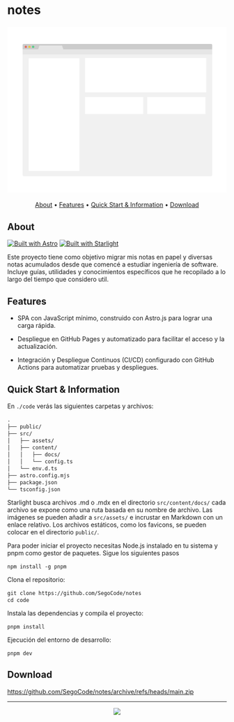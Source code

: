 # notes

<h3 align="center"><img src="media/demo.png"></h3>

<p align="center">
  <a href="#about">About</a> •
  <a href="#features">Features</a> •
  <a href="#quick-start--information">Quick Start & Information</a> •
  <a href="#download">Download</a> 
</p>

## About
[![Built with Astro](https://astro.badg.es/v2/built-with-astro/tiny.svg)](https://astro.build) [![Built with Starlight](https://astro.badg.es/v2/built-with-starlight/tiny.svg)](https://starlight.astro.build) 

Este proyecto tiene como objetivo migrar mis notas en papel y diversas notas acumulados desde que comencé a estudiar ingeniería de software. Incluye guías, utilidades y conocimientos específicos que he recopilado a lo largo del tiempo que considero util.

## Features

- SPA con JavaScript mínimo, construido con Astro.js para lograr una carga rápida.
  
- Despliegue en GitHub Pages y automatizado para facilitar el acceso y la actualización.

- Integración y Despliegue Continuos (CI/CD) configurado con GitHub Actions para automatizar pruebas y despliegues.


## Quick Start & Information

En `./code` verás las siguientes carpetas y archivos:
```
.
├── public/
├── src/
│   ├── assets/
│   ├── content/
│   │   ├── docs/
│   │   └── config.ts
│   └── env.d.ts
├── astro.config.mjs
├── package.json
└── tsconfig.json
```

Starlight busca archivos .md o .mdx en el directorio `src/content/docs/` cada archivo se expone como una ruta basada en su nombre de archivo. Las imágenes se pueden añadir a `src/assets/` e incrustar en Markdown con un enlace relativo. Los archivos estáticos, como los favicons, se pueden colocar en el directorio `public/`.

Para poder iniciar el proyecto necesitas Node.js instalado en tu sistema y pnpm como gestor de paquetes. Sigue los siguientes pasos

```shell
npm install -g pnpm
```

Clona el repositorio:

```shell
git clone https://github.com/SegoCode/notes
cd code
```

Instala las dependencias y compila el proyecto:

```shell
pnpm install
```

Ejecución del entorno de desarrollo:

```shell
pnpm dev
```

## Download

https://github.com/SegoCode/notes/archive/refs/heads/main.zip

---
<p align="center"><a href="https://github.com/SegoCode/notes/graphs/contributors">
  <img src="https://contrib.rocks/image?repo=SegoCode/notes" />
</a></p>
